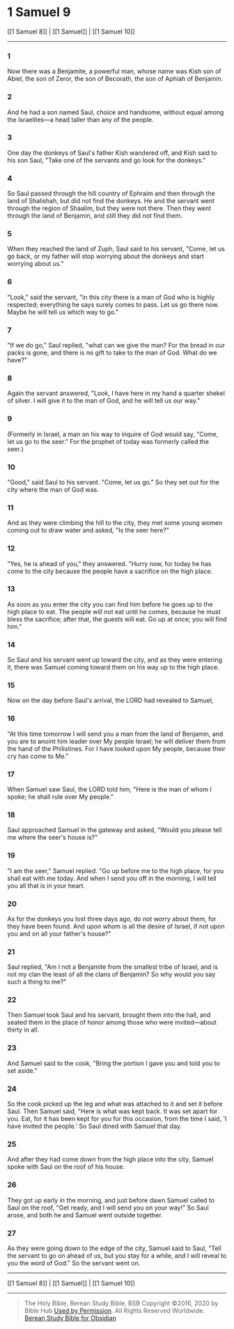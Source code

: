 # 1 Samuel 9

[[1 Samuel 8]] | [[1 Samuel]] | [[1 Samuel 10]]

---

### 1
Now there was a Benjamite, a powerful man, whose name was Kish son of Abiel, the son of Zeror, the son of Becorath, the son of Aphiah of Benjamin.

### 2
And he had a son named Saul, choice and handsome, without equal among the Israelites—a head taller than any of the people.

### 3
One day the donkeys of Saul's father Kish wandered off, and Kish said to his son Saul, "Take one of the servants and go look for the donkeys."

### 4
So Saul passed through the hill country of Ephraim and then through the land of Shalishah, but did not find the donkeys. He and the servant went through the region of Shaalim, but they were not there. Then they went through the land of Benjamin, and still they did not find them.

### 5
When they reached the land of Zuph, Saul said to his servant, "Come, let us go back, or my father will stop worrying about the donkeys and start worrying about us."

### 6
"Look," said the servant, "in this city there is a man of God who is highly respected; everything he says surely comes to pass. Let us go there now. Maybe he will tell us which way to go."

### 7
"If we do go," Saul replied, "what can we give the man? For the bread in our packs is gone, and there is no gift to take to the man of God. What do we have?"

### 8
Again the servant answered, "Look, I have here in my hand a quarter shekel of silver. I will give it to the man of God, and he will tell us our way."

### 9
(Formerly in Israel, a man on his way to inquire of God would say, "Come, let us go to the seer." For the prophet of today was formerly called the seer.)

### 10
"Good," said Saul to his servant. "Come, let us go." So they set out for the city where the man of God was.

### 11
And as they were climbing the hill to the city, they met some young women coming out to draw water and asked, "Is the seer here?"

### 12
"Yes, he is ahead of you," they answered. "Hurry now, for today he has come to the city because the people have a sacrifice on the high place.

### 13
As soon as you enter the city you can find him before he goes up to the high place to eat. The people will not eat until he comes, because he must bless the sacrifice; after that, the guests will eat. Go up at once; you will find him."

### 14
So Saul and his servant went up toward the city, and as they were entering it, there was Samuel coming toward them on his way up to the high place.

### 15
Now on the day before Saul's arrival, the LORD had revealed to Samuel,

### 16
"At this time tomorrow I will send you a man from the land of Benjamin, and you are to anoint him leader over My people Israel; he will deliver them from the hand of the Philistines. For I have looked upon My people, because their cry has come to Me."

### 17
When Samuel saw Saul, the LORD told him, "Here is the man of whom I spoke; he shall rule over My people."

### 18
Saul approached Samuel in the gateway and asked, "Would you please tell me where the seer's house is?"

### 19
"I am the seer," Samuel replied. "Go up before me to the high place, for you shall eat with me today. And when I send you off in the morning, I will tell you all that is in your heart.

### 20
As for the donkeys you lost three days ago, do not worry about them, for they have been found. And upon whom is all the desire of Israel, if not upon you and on all your father's house?"

### 21
Saul replied, "Am I not a Benjamite from the smallest tribe of Israel, and is not my clan the least of all the clans of Benjamin? So why would you say such a thing to me?"

### 22
Then Samuel took Saul and his servant, brought them into the hall, and seated them in the place of honor among those who were invited—about thirty in all.

### 23
And Samuel said to the cook, "Bring the portion I gave you and told you to set aside."

### 24
So the cook picked up the leg and what was attached to it and set it before Saul. Then Samuel said, "Here is what was kept back. It was set apart for you. Eat, for it has been kept for you for this occasion, from the time I said, 'I have invited the people.' So Saul dined with Samuel that day.

### 25
And after they had come down from the high place into the city, Samuel spoke with Saul on the roof of his house.

### 26
They got up early in the morning, and just before dawn Samuel called to Saul on the roof, "Get ready, and I will send you on your way!" So Saul arose, and both he and Samuel went outside together.

### 27
As they were going down to the edge of the city, Samuel said to Saul, "Tell the servant to go on ahead of us, but you stay for a while, and I will reveal to you the word of God." So the servant went on.

---

[[1 Samuel 8]] | [[1 Samuel]] | [[1 Samuel 10]]

---

> The Holy Bible, Berean Study Bible, BSB
> Copyright &copy;2016, 2020 by Bible Hub
> [Used by Permission](https://berean.bible/terms.htm). All Rights Reserved Worldwide.
> [Berean Study Bible for Obsidian](https://github.com/gapmiss/berean-study-bible-for-obsidian)</small>

